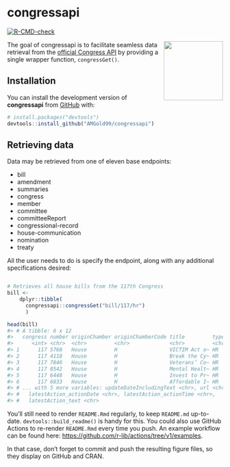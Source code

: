 
<!-- README.md is generated from README.Rmd. Please edit that file -->

# congressapi

<!-- badges: start -->

[![R-CMD-check](https://github.com/AMGold99/congressapi/actions/workflows/R-CMD-check.yaml/badge.svg)](https://github.com/AMGold99/congressapi/actions/workflows/R-CMD-check.yaml)
<!-- badges: end -->
<img src='man/figures/README-hexsticker.svg' align="right" height="138.5" />

The goal of congressapi is to facilitate seamless data retrieval from
the [official Congress API](https://api.congress.gov/) by providing a
single wrapper function, `congressGet()`.

## Installation

You can install the development version of **congressapi** from
[GitHub](https://github.com/) with:

``` r
# install.packages("devtools")
devtools::install_github("AMGold99/congressapi")
```

## Retrieving data

Data may be retrieved from one of eleven base endpoints:

-   bill
-   amendment
-   summaries
-   congress
-   member
-   committee
-   committeeReport
-   congressional-record
-   house-communication
-   nomination
-   treaty

All the user needs to do is specify the endpoint, along with any
additional specifications desired:

``` r

# Retrieves all house bills from the 117th Congress
bill <- 
    dplyr::tibble(
      congressapi::congressGet("bill/117/hr")
      )

head(bill)
#> # A tibble: 6 x 12
#>   congress number originChamber originChamberCode title         type  updateDate
#>      <int> <chr>  <chr>         <chr>             <chr>         <chr> <chr>     
#> 1      117 5768   House         H                 VICTIM Act o~ HR    2022-09-23
#> 2      117 4118   House         H                 Break the Cy~ HR    2022-09-23
#> 3      117 7846   House         H                 Veterans’ Co~ HR    2022-09-23
#> 4      117 8542   House         H                 Mental Healt~ HR    2022-09-23
#> 5      117 6448   House         H                 Invest to Pr~ HR    2022-09-23
#> 6      117 6833   House         H                 Affordable I~ HR    2022-09-23
#> # ... with 5 more variables: updateDateIncludingText <chr>, url <chr>,
#> #   latestAction_actionDate <chr>, latestAction_actionTime <chr>,
#> #   latestAction_text <chr>
```

You’ll still need to render `README.Rmd` regularly, to keep `README.md`
up-to-date. `devtools::build_readme()` is handy for this. You could also
use GitHub Actions to re-render `README.Rmd` every time you push. An
example workflow can be found here:
<https://github.com/r-lib/actions/tree/v1/examples>.

In that case, don’t forget to commit and push the resulting figure
files, so they display on GitHub and CRAN.
